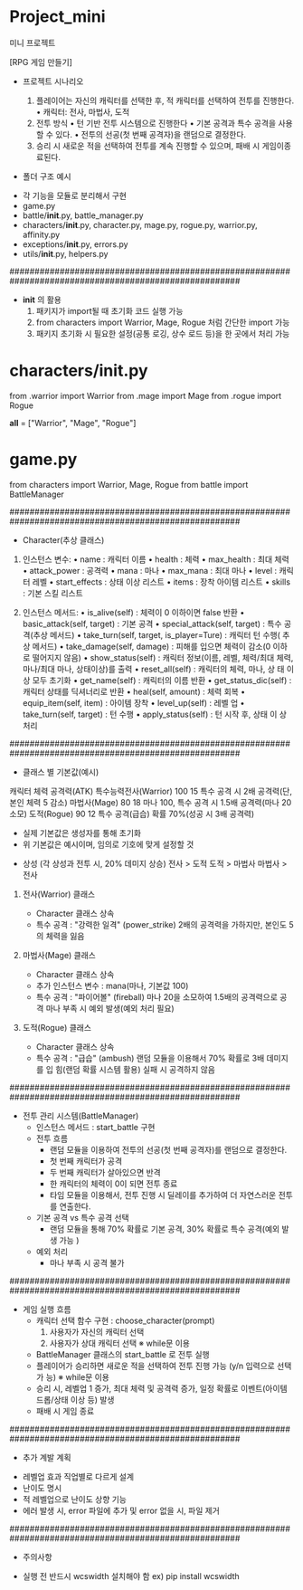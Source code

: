 # Project_mini

미니 프로젝트

[RPG 게임 만들기]

- 프로젝트 시나리오

  1. 플레이어는 자신의 캐릭터를 선택한 후, 적 캐릭터를 선택하여 전투를 진행한다.
     • 캐릭터: 전사, 마법사, 도적
  2. 전투 방식 • 턴 기반 전투 시스템으로 진행한다 • 기본 공격과 특수 공격을 사용
     할 수 있다. • 전투의 선공(첫 번째 공격자)을 랜덤으로 결정한다.
  3. 승리 시 새로운 적을 선택하여 전투를 계속 진행할 수 있으며, 패배 시 게임이종
     료된다.

- 폴더 구조 예시

* 각 기능을 모듈로 분리해서 구현
* game.py
* battle/**init**.py, battle_manager.py
* characters/**init**.py, character.py, mage.py, rogue.py, warrior.py,
  affinity.py
* exceptions/**init**.py, errors.py
* utils/**init**.py, helpers.py

######################################################################################################

- **init** 의 활용
  1. 패키지가 import될 때 초기화 코드 실행 가능
  2. from characters import Warrior, Mage, Rogue 처럼 간단한 import 가능
  3. 패키지 초기화 시 필요한 설정(공통 로깅, 상수 로드 등)을 한 곳에서 처리 가능

# characters/**init**.py

from .warrior import Warrior from .mage import Mage from .rogue import Rogue

**all** = ["Warrior", "Mage", "Rogue"]

# game.py

from characters import Warrior, Mage, Rogue from battle import BattleManager

######################################################################################################

- Character(추상 클래스)

1. 인스턴스 변수: • name : 캐릭터 이름 • health : 체력 • max_health : 최대 체력
   • attack_power : 공격력 • mana : 마나 • max_mana : 최대 마나 • level : 캐릭터
   레벨 • start_effects : 상태 이상 리스트 • items : 장착 아이템 리스트 • skills
   : 기본 스킬 리스트

2. 인스턴스 메서드: • is_alive(self) : 체력이 0 이하이면 false 반환 •
   basic_attack(self, target) : 기본 공격 • special_attack(self, target) : 특수
   공격(추상 메서드) • take_turn(self, target, is_player=Ture) : 캐릭터 턴 수행(
   추상 메서드) • take_damage(self, damage) : 피해를 입으면 체력이 감소(0 이하로
   떨어지지 않음) • show_status(self) : 캐릭터 정보(이름, 레벨, 체력/최대 체력,
   마나/최대 마나, 상태이상)를 출력 • reset_all(self) : 캐릭터의 체력, 마나, 상
   태 이상 모두 초기화 • get_name(self) : 캐릭터의 이름 반환 •
   get_status_dic(self) : 캐릭터 상태를 딕셔너리로 반환 • heal(self, amount) :
   체력 회복 • equip_item(self, item) : 아이템 장착 • level_up(self) : 레벨 업 •
   take_turn(self, target) : 턴 수행 • apply_status(self) : 턴 시작 후, 상태 이
   상 처리

######################################################################################################

- 클래스 별 기본값(예시)

캐릭터 체력 공격력(ATK) 특수능력전사(Warrior) 100 15 특수 공격 시 2배 공격력(단,
본인 체력 5 감소) 마법사(Mage) 80 18 마나 100, 특수 공격 시 1.5배 공격력(마나 20
소모) 도적(Rogue) 90 12 특수 공격(급습) 확률 70%(성공 시 3배 공격력)

- 실제 기본값은 생성자를 통해 초기화
- 위 기본값은 예시이며, 임의로 기호에 맞게 설정할 것

* 상성 (각 상성과 전투 시, 20% 데미지 상승) 전사 > 도적 도적 > 마법사 마법사 >
  전사

1. 전사(Warrior) 클래스

   - Character 클래스 상속
   - 특수 공격 : "강력한 일격" (power_strike) 2배의 공격력을 가하지만, 본인도 5
     의 체력을 잃음

2. 마법사(Mage) 클래스

   - Character 클래스 상속
   - 추가 인스턴스 변수 : mana(마나, 기본값 100)
   - 특수 공격 : "파이어볼" (fireball) 마나 20을 소모하여 1.5배의 공격력으로 공
     격 마나 부족 시 예외 발생(예외 처리 필요)

3. 도적(Rogue) 클래스
   - Character 클래스 상속
   - 특수 공격 : "급습" (ambush) 랜덤 모듈을 이용해서 70% 확률로 3배 데미지를 입
     힘(랜덤 확률 시스템 활용) 실패 시 공격하지 않음

######################################################################################################

- 전투 관리 시스템(BattleManager)
  - 인스턴스 메서드 : start_battle 구현
  - 전투 흐름
    - 랜덤 모듈을 이용하여 전투의 선공(첫 번째 공격자)를 랜덤으로 결정한다.
    - 첫 번째 캐릭터가 공격
    - 두 번째 캐릭터가 살아있으면 반격
    - 한 캐릭터의 체력이 0이 되면 전투 종료
    - 타임 모듈을 이용해서, 전투 진행 시 딜레이를 추가하여 더 자연스러운 전투를
      연출한다.
  - 기본 공격 vs 특수 공격 선택
    - 랜덤 모듈을 통해 70% 확률로 기본 공격, 30% 확률로 특수 공격(예외 발생 가능
      )
  - 예외 처리
    - 마나 부족 시 공격 불가

######################################################################################################

- 게임 실행 흐름
  - 캐릭터 선택 함수 구현 : choose_character(prompt)
    1. 사용자가 자신의 캐릭터 선택
    2. 사용자가 상대 캐릭터 선택 ※ while문 이용
  - BattleManager 클래스의 start_battle 로 전투 실행
  - 플레이어가 승리하면 새로운 적을 선택하여 전투 진행 가능 (y/n 입력으로 선택가
    능) ※ while문 이용
  - 승리 시, 레벨업 1 증가, 최대 체력 및 공격력 증가, 일정 확률로 이벤트(아이템
    드롭/상태 이상 등) 발생
  - 패배 시 게임 종료

######################################################################################################

- 추가 계발 계획

* 레벨업 효과 직업별로 다르게 설계
* 난이도 명시
* 적 레벨업으로 난이도 상향 기능
* 에러 발생 시, error 파일에 추가 및 error 없을 시, 파일 제거

######################################################################################################

- 주의사항

* 실행 전 반드시 wcswidth 설치해야 함 ex) pip install wcswidth
